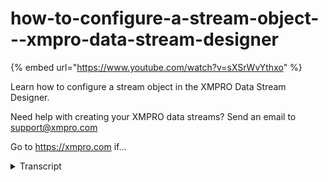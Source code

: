 # how-to-configure-a-stream-object---xmpro-data-stream-designer
{% embed url="https://www.youtube.com/watch?v=sXSrWvYthxo" %}



Learn how to configure a stream object in the XMPRO Data Stream Designer. 

Need help with creating your XMPRO data streams? Send an email to support@xmpro.com 

Go to https://xmpro.com if...
<details>
<summary>Transcript</summary>Learn how to configure a stream object in the XMPRO Data Stream Designer. 

Need help with creating your XMPRO data streams? Send an email to support@xmpro.com 

Go to https://xmpro.com if...
configuring a stream object is the

second part of building a functioning

stream in the data stream designer this

video will demonstrate how to access the

configuration blade and explain several

of its functionality quirks to access

the configuration blade select a stream

object and click the configuration

command you can also double-click a

stream object the configuration blade

will open and display the save settings

of the stream object however newly

created stream objects cannot be

configured as they have not yet been

saved and a warning will appear to

remind you to save your stream if you

try in addition many stream objects ask

objects further up the stream for the

properties they will output when

determining options in their

configuration if you have altered the

connections or the configuration of

these objects but not yet save them the

old configuration settings will still be

used

therefore it is usually best to save

your stream every time you alter

configurations or whenever you finish

rearranging the stream the settings

displayed in the configuration blade

depend on the agent your stream object

was created from for instance the event

simulator agent needs to know the

properties of the events it will

generate and how often while the SQL

listener agent requires information

about the instance of SQL server that it

is to connect to more information about

each agents configuration will be found

within their documentation for now we

will use the SQL listener as an example

notice that whenever the server field

changes the configuration blade loads

briefly not all settings will do this

only certain ones depending on the agent

usually pertaining to login details or

uploading a file this is because such

settings affect the options displayed in

other settings so the entire blade must

be recreated using the new value for

instance when the correct login details

are supplied the agent will be able to

fetch the list of databases and populate

the database setting this can even

change which settings are shown for

example the password field is only

needed if the SQL authentication

checkbox is ticked therefore it will

hide or display accordingly whenever

that value changes also note that the

password field hides its contents and

even appears to change them after a

brief delay

this is normal it is because the

password setting is secure meaning that

the value you enter will be hidden from

view and will and the value will be

encrypted until it is needed by the

stream object finally note that the

blade offers the ability to discard and

apply your settings this card resets the

configuration to the value stored in the

designer while apply since the settings

you have entered back to the designer

and modifies the stream object to use

the new settings these changes can then

be discarded or permanently saved on

that blade agent configuration also

plays a part in assigning remote

configuration it is accessed by the

configure button under the remote

receiver or remote publisher if they

have been assigned and otherwise works

exactly the same way as in the designer

this has been how to configure a stream

object in the data stream designer thank

you for watching
</details>
